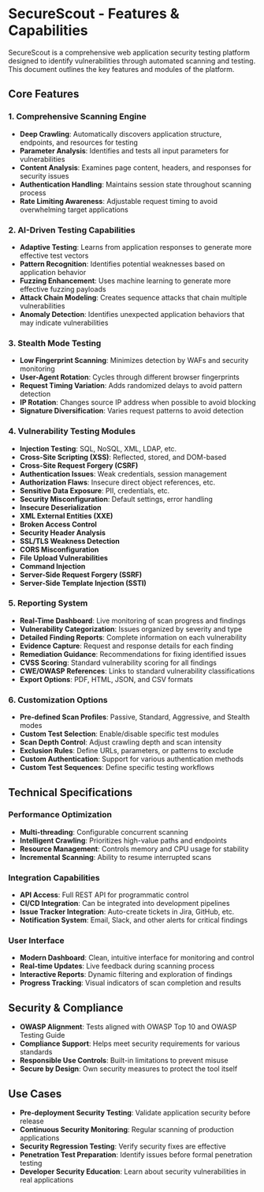 # SecureScout - Features & Capabilities

SecureScout is a comprehensive web application security testing platform designed to identify vulnerabilities through automated scanning and testing. This document outlines the key features and modules of the platform.

## Core Features

### 1. Comprehensive Scanning Engine

- **Deep Crawling**: Automatically discovers application structure, endpoints, and resources for testing
- **Parameter Analysis**: Identifies and tests all input parameters for vulnerabilities
- **Content Analysis**: Examines page content, headers, and responses for security issues
- **Authentication Handling**: Maintains session state throughout scanning process
- **Rate Limiting Awareness**: Adjustable request timing to avoid overwhelming target applications

### 2. AI-Driven Testing Capabilities

- **Adaptive Testing**: Learns from application responses to generate more effective test vectors
- **Pattern Recognition**: Identifies potential weaknesses based on application behavior
- **Fuzzing Enhancement**: Uses machine learning to generate more effective fuzzing payloads
- **Attack Chain Modeling**: Creates sequence attacks that chain multiple vulnerabilities
- **Anomaly Detection**: Identifies unexpected application behaviors that may indicate vulnerabilities

### 3. Stealth Mode Testing

- **Low Fingerprint Scanning**: Minimizes detection by WAFs and security monitoring
- **User-Agent Rotation**: Cycles through different browser fingerprints
- **Request Timing Variation**: Adds randomized delays to avoid pattern detection
- **IP Rotation**: Changes source IP address when possible to avoid blocking
- **Signature Diversification**: Varies request patterns to avoid detection

### 4. Vulnerability Testing Modules

- **Injection Testing**: SQL, NoSQL, XML, LDAP, etc.
- **Cross-Site Scripting (XSS)**: Reflected, stored, and DOM-based
- **Cross-Site Request Forgery (CSRF)**
- **Authentication Issues**: Weak credentials, session management
- **Authorization Flaws**: Insecure direct object references, etc.
- **Sensitive Data Exposure**: PII, credentials, etc.
- **Security Misconfiguration**: Default settings, error handling
- **Insecure Deserialization**
- **XML External Entities (XXE)**
- **Broken Access Control**
- **Security Header Analysis**
- **SSL/TLS Weakness Detection**
- **CORS Misconfiguration**
- **File Upload Vulnerabilities**
- **Command Injection**
- **Server-Side Request Forgery (SSRF)**
- **Server-Side Template Injection (SSTI)**

### 5. Reporting System

- **Real-Time Dashboard**: Live monitoring of scan progress and findings
- **Vulnerability Categorization**: Issues organized by severity and type
- **Detailed Finding Reports**: Complete information on each vulnerability
- **Evidence Capture**: Request and response details for each finding
- **Remediation Guidance**: Recommendations for fixing identified issues
- **CVSS Scoring**: Standard vulnerability scoring for all findings
- **CWE/OWASP References**: Links to standard vulnerability classifications
- **Export Options**: PDF, HTML, JSON, and CSV formats

### 6. Customization Options

- **Pre-defined Scan Profiles**: Passive, Standard, Aggressive, and Stealth modes
- **Custom Test Selection**: Enable/disable specific test modules
- **Scan Depth Control**: Adjust crawling depth and scan intensity
- **Exclusion Rules**: Define URLs, parameters, or patterns to exclude
- **Custom Authentication**: Support for various authentication methods
- **Custom Test Sequences**: Define specific testing workflows

## Technical Specifications

### Performance Optimization

- **Multi-threading**: Configurable concurrent scanning
- **Intelligent Crawling**: Prioritizes high-value paths and endpoints
- **Resource Management**: Controls memory and CPU usage for stability
- **Incremental Scanning**: Ability to resume interrupted scans

### Integration Capabilities

- **API Access**: Full REST API for programmatic control
- **CI/CD Integration**: Can be integrated into development pipelines
- **Issue Tracker Integration**: Auto-create tickets in Jira, GitHub, etc.
- **Notification System**: Email, Slack, and other alerts for critical findings

### User Interface

- **Modern Dashboard**: Clean, intuitive interface for monitoring and control
- **Real-time Updates**: Live feedback during scanning process
- **Interactive Reports**: Dynamic filtering and exploration of findings
- **Progress Tracking**: Visual indicators of scan completion and results

## Security & Compliance

- **OWASP Alignment**: Tests aligned with OWASP Top 10 and OWASP Testing Guide
- **Compliance Support**: Helps meet security requirements for various standards
- **Responsible Use Controls**: Built-in limitations to prevent misuse
- **Secure by Design**: Own security measures to protect the tool itself

## Use Cases

- **Pre-deployment Security Testing**: Validate application security before release
- **Continuous Security Monitoring**: Regular scanning of production applications
- **Security Regression Testing**: Verify security fixes are effective
- **Penetration Test Preparation**: Identify issues before formal penetration testing
- **Developer Security Education**: Learn about security vulnerabilities in real applications